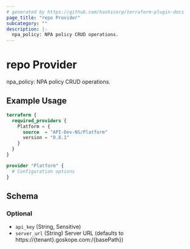 ```yaml
---
# generated by https://github.com/hashicorp/terraform-plugin-docs
page_title: "repo Provider"
subcategory: ""
description: |-
  npa_policy: NPA policy CRUD operations.
---
```


# repo Provider

npa_policy: NPA policy CRUD operations.

## Example Usage

```terraform
terraform {
  required_providers {
    Platform = {
      source  = "API-Dev-NS/Platform"
      version = "0.8.1"
    }
  }
}

provider "Platform" {
  # Configuration options
}
```

<!-- schema generated by tfplugindocs -->
## Schema

### Optional

- `api_key` (String, Sensitive)
- `server_url` (String) Server URL (defaults to https://{tenant}.goskope.com:/{basePath})
